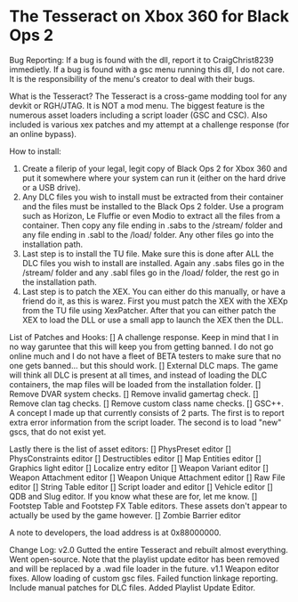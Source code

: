 # The Tesseract on Xbox 360 for Black Ops 2

Bug Reporting: If a bug is found with the dll, report it to CraigChrist8239 immedietly. If a bug is found with a gsc menu running this dll, I do not care. It is the responsibility of the menu's creator to deal with their bugs.

What is the Tesseract?
The Tesseract is a cross-game modding tool for any devkit or RGH/JTAG. It is NOT a mod menu. The biggest feature is the numerous asset loaders including a script loader (GSC and CSC). Also included is various xex patches and my attempt at a challenge response (for an online bypass).

How to install:
1. Create a filerip of your legal, legit copy of Black Ops 2 for Xbox 360 and put it somewhere where your system can run it (either on the hard drive or a USB drive). 
2. Any DLC files you wish to install must be extracted from their container and the files must be installed to the Black Ops 2 folder. Use a program such as Horizon, Le Fluffie or even Modio to extract all the files from a container. Then copy any file ending in .sabs to the /stream/ folder and any file ending in .sabl to the /load/ folder. Any other files go into the installation path.
3. Last step is to install the TU file. Make sure this is done after ALL the DLC files you wish to install are installed. Again any .sabs files go in the /stream/ folder and any .sabl files go in the /load/ folder, the rest go in the installation path.
4. Last step is to patch the XEX. You can either do this manually, or have a friend do it, as this is warez. First you must patch the XEX with the XEXp from the TU file using XexPatcher. After that you can either patch the XEX to load the DLL or use a small app to launch the XEX then the DLL. 

List of Patches and Hooks:
[] A challenge response. Keep in mind that I in no way garuntee that this will keep you from getting banned. I do not go online much and I do not have a fleet of BETA testers to make sure that no one gets banned... but this should work. 
[] External DLC maps. The game will think all DLC is present at all times, and instead of loading the DLC containers, the map files will be loaded from the installation folder. 
[] Remove DVAR system checks.
[] Remove invalid gamertag check.
[] Remove clan tag checks.
[] Remove custom class name checks.
[] GSC++. A concept I made up that currently consists of 2 parts. The first is to report extra error information from the script loader. The second is to load "new" gscs, that do not exist yet.

Lastly there is the list of asset editors:
[] PhysPreset editor
[] PhysConstraints editor
[] Destructibles editor
[] Map Entities editor
[] Graphics light editor 
[] Localize entry editor
[] Weapon Variant editor
[] Weapon Attachment editor
[] Weapon Unique Attachment editor
[] Raw File editor
[] String Table editor
[] Script loader and editor
[] Vehicle editor
[] QDB and Slug editor. If you know what these are for, let me know.
[] Footstep Table and Footstep FX Table editors. These assets don't appear to actually be used by the game however.
[] Zombie Barrier editor

A note to developers, the load address is at 0x88000000.

Change Log:
v2.0
Gutted the entire Tesseract and rebuilt almost everything.
Went open-source.
Note that the playlist update editor has been removed and will be replaced by a .wad file loader in the future.
v1.1
Weapon editor fixes.
Allow loading of custom gsc files.
Failed function linkage reporting.
Include manual patches for DLC files.
Added Playlist Update Editor.
